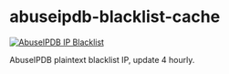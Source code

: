 # abuseipdb-blacklist-cache

[![AbuseIPDB IP Blacklist](https://github.com/LittleJake/abuseipdb-blacklist-cache/actions/workflows/abuseipdb.yml/badge.svg)](https://github.com/LittleJake/abuseipdb-blacklist-cache/actions/workflows/abuseipdb.yml)

AbuseIPDB plaintext blacklist IP, update 4 hourly.

